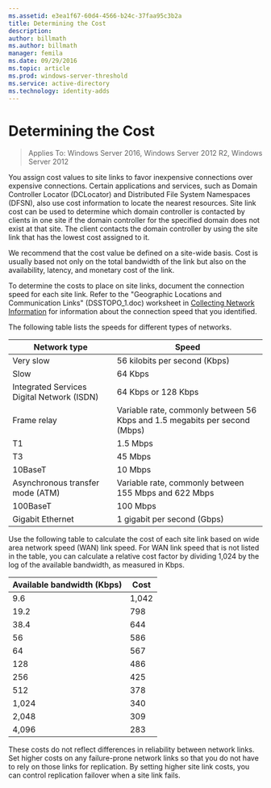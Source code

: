 ```yaml
---
ms.assetid: e3ea1f67-60d4-4566-b24c-37faa95c3b2a
title: Determining the Cost
description:
author: billmath
ms.author: billmath
manager: femila
ms.date: 09/29/2016
ms.topic: article
ms.prod: windows-server-threshold
ms.service: active-directory
ms.technology: identity-adds
---
```


# Determining the Cost

>Applies To: Windows Server 2016, Windows Server 2012 R2, Windows Server 2012

You assign cost values to site links to favor inexpensive connections over expensive connections. Certain applications and services, such as Domain Controller Locator (DCLocator) and Distributed File System Namespaces (DFSN), also use cost information to locate the nearest resources. Site link cost can be used to determine which domain controller is contacted by clients in one site if the domain controller for the specified domain does not exist at that site. The client contacts the domain controller by using the site link that has the lowest cost assigned to it.  
  
We recommend that the cost value be defined on a site-wide basis. Cost is usually based not only on the total bandwidth of the link but also on the availability, latency, and monetary cost of the link.  
  
To determine the costs to place on site links, document the connection speed for each site link. Refer to the "Geographic Locations and Communication Links" (DSSTOPO_1.doc) worksheet in [Collecting Network Information](../../ad-ds/plan/Collecting-Network-Information.md) for information about the connection speed that you identified.  
  
The following table lists the speeds for different types of networks.  
  
|Network type|Speed|  
|----------------|---------|  
|Very slow|56 kilobits per second (Kbps)|  
|Slow|64 Kbps|  
|Integrated Services Digital Network (ISDN)|64 Kbps or 128 Kbps|  
|Frame relay|Variable rate, commonly between 56 Kbps and 1.5 megabits per second (Mbps)|  
|T1|1.5 Mbps|  
|T3|45 Mbps|  
|10BaseT|10 Mbps|  
|Asynchronous transfer mode (ATM)|Variable rate, commonly between 155 Mbps and 622 Mbps|  
|100BaseT|100 Mbps|  
|Gigabit Ethernet|1 gigabit per second (Gbps)|  
  
Use the following table to calculate the cost of each site link based on wide area network speed (WAN) link speed. For WAN link speed that is not listed in the table, you can calculate a relative cost factor by dividing 1,024 by the log of the available bandwidth, as measured in Kbps.  
  
|Available bandwidth (Kbps)|Cost|  
|--------------------------------|--------|  
|9.6|1,042|  
|19.2|798|  
|38.4|644|  
|56|586|  
|64|567|  
|128|486|  
|256|425|  
|512|378|  
|1,024|340|  
|2,048|309|  
|4,096|283|  
  
These costs do not reflect differences in reliability between network links. Set higher costs on any failure-prone network links so that you do not have to rely on those links for replication. By setting higher site link costs, you can control replication failover when a site link fails.  
  


